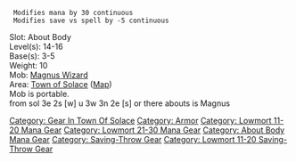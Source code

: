 ` Modifies mana by 30 continuous`  
` Modifies save vs spell by -5 continuous`

Slot: About Body  
Level(s): 14-16  
Base(s): 3-5  
Weight: 10  
Mob: [Magnus Wizard](Magnus_Wizard "wikilink")  
Area: [Town of Solace](:Category:_Town_Of_Solace "wikilink")
([Map](Town_Of_Solace_Map "wikilink"))  
Mob is portable.  
from sol 3e 2s \[w\] u 3w 3n 2e \[s\] or there abouts is Magnus

[Category: Gear In Town Of
Solace](Category:_Gear_In_Town_Of_Solace "wikilink") [Category:
Armor](Category:_Armor "wikilink") [Category: Lowmort 11-20 Mana
Gear](Category:_Lowmort_11-20_Mana_Gear "wikilink") [Category: Lowmort
21-30 Mana Gear](Category:_Lowmort_21-30_Mana_Gear "wikilink")
[Category: About Body Mana
Gear](Category:_About_Body_Mana_Gear "wikilink") [Category: Saving-Throw
Gear](Category:_Saving-Throw_Gear "wikilink") [Category: Lowmort 11-20
Saving-Throw Gear](Category:_Lowmort_11-20_Saving-Throw_Gear "wikilink")
